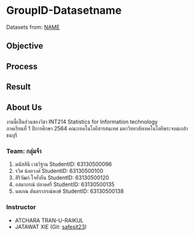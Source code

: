 # GroupID-Datasetname
Datasets from: [NAME](link)

## Objective

## Process

## Result

## About Us
งานนี้เป็นส่วนของวิชา INT214 Statistics for Information technology <br/> ภาคเรียนที่ 1 ปีการศึกษา 2564 คณะเทคโนโลยีสารสนเทศ มหาวิทยาลัยเทคโนโลยีพระจอมเกล้าธนบุรี
### Team: กลุ่มจ้า
1. มนัสสินี เวชวิฐาน     StudentID: 63130500096
2. รวิศ น้อยวงศ์     StudentID: 63130500100
3. สิริวัฒก์ ใจยั่งยืน     StudentID: 63130500120
4. อสมาภรณ์ ปลาดศรี     StudentID: 63130500135
5. นตภณ ตันตราภรณ์พงษ์     StudentID: 63130500138

### Instructor
- ATCHARA TRAN-U-RAIKUL
- JATAWAT XIE (Git: [safesit23](https://github.com/safesit23))
